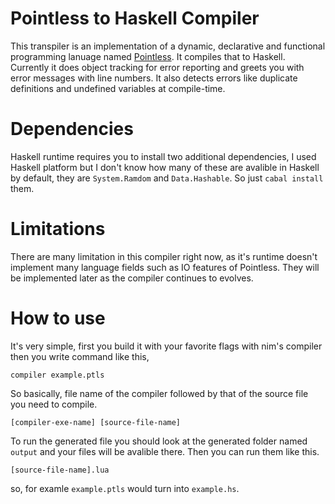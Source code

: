 # Pointless to Haskell Compiler
This transpiler is an implementation of a dynamic, declarative and functional programming lanuage named [Pointless](https://github.com/pointless-lang/pointless/). It compiles that to Haskell. Currently it does object tracking for error reporting and greets you with error messages with line numbers. It also detects errors like duplicate definitions and undefined variables at compile-time.

# Dependencies
Haskell runtime requires you to install two additional dependencies, I used Haskell platform but I don't know how many of these are avalible in Haskell by default, they are `System.Ramdom` and `Data.Hashable`. So just `cabal install` them.

# Limitations
There are many limitation in this compiler right now, as it's runtime doesn't implement many language fields such as IO features of Pointless. They will be implemented later as the compiler continues to evolves.

# How to use
It's very simple, first you build it with your favorite flags with nim's compiler then you write command like this,
```
compiler example.ptls
```
So basically, file name of the compiler followed by that of the source file you need to compile.
```
[compiler-exe-name] [source-file-name]
```
To run the generated file you should look at the generated folder named `output` and your files will be avalible there.  Then you can run them like this.
```
[source-file-name].lua
```
so, for examle `example.ptls` would turn into `example.hs`.
